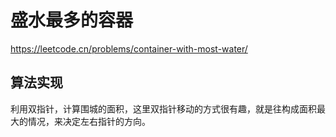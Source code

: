 # 盛水最多的容器

https://leetcode.cn/problems/container-with-most-water/

## 算法实现

利用双指针，计算围城的面积，这里双指针移动的方式很有趣，就是往构成面积最大的情况，来决定左右指针的方向。
